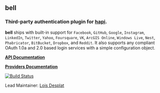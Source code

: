 ## **bell**

### Third-party authentication plugin for [hapi](https://github.com/hapijs/hapi).

**bell** ships with built-in support for `Facebook`, `GitHub`, `Google`, `Instagram`, `LinkedIn`, `Twitter`, `Yahoo`, `Foursquare`, `VK`, `ArcGIS Online`, `Windows Live`, `Nest`, `Phabricator`, `BitBucket`, `Dropbox`, and `Reddit`. It also supports any compliant OAuth 1.0a and 2.0 based login services with a simple configuration object.

[**API Documentation**](API.md)

[**Providers Documentation**](Providers.md)

[![Build Status](https://secure.travis-ci.org/hapijs/bell.png)](http://travis-ci.org/hapijs/bell)

Lead Maintainer: [Lois Desplat](https://github.com/ldesplat)
